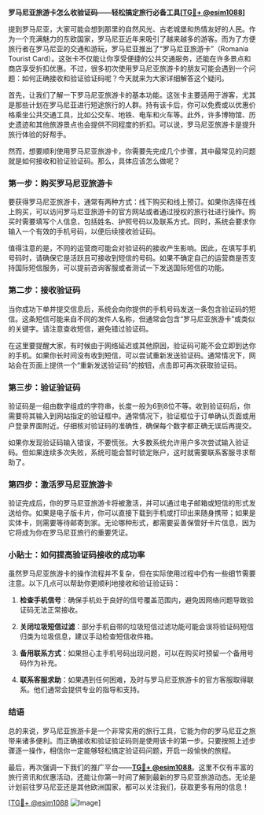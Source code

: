 **罗马尼亚旅游卡怎么收验证码——轻松搞定旅行必备工具[[TG💪+ @esim1088](https://t.me/s/esim1088)]**

提到罗马尼亚，大家可能会想到那里的自然风光、古老城堡和热情友好的人民。作为一个充满魅力的东欧国家，罗马尼亚近年来吸引了越来越多的游客。而为了方便旅行者在罗马尼亚的交通和游玩，罗马尼亚推出了“罗马尼亚旅游卡”（Romania Tourist Card）。这张卡不仅能让你享受便捷的公共交通服务，还能在许多景点和商店享受折扣优惠。不过，很多初次使用罗马尼亚旅游卡的朋友可能会遇到一个问题：如何正确接收和验证验证码呢？今天就来为大家详细解答这个疑问。

首先，让我们了解一下罗马尼亚旅游卡的基本功能。这张卡主要适用于游客，尤其是那些计划在罗马尼亚进行短途旅行的人群。持有该卡后，你可以免费或以优惠价格乘坐公共交通工具，比如公交车、地铁、电车和火车等。此外，许多博物馆、历史遗迹和其他旅游景点也会提供不同程度的折扣。可以说，罗马尼亚旅游卡是提升旅行体验的好帮手。

然而，想要顺利使用罗马尼亚旅游卡，你需要先完成几个步骤，其中最常见的问题就是如何接收和验证验证码。那么，具体应该怎么做呢？

### **第一步：购买罗马尼亚旅游卡**
要获得罗马尼亚旅游卡，通常有两种方式：线下购买和线上预订。如果你选择在线上购买，可以访问罗马尼亚旅游卡的官方网站或者通过授权的旅行社进行操作。购买时需要填写个人信息，包括姓名、护照号码以及联系方式。同时，系统会要求你输入一个有效的手机号码，以便后续接收验证码。

值得注意的是，不同的运营商可能会对验证码的接收产生影响。因此，在填写手机号码时，请确保它是活跃且可接收到短信的号码。如果不确定自己的运营商是否支持国际短信服务，可以提前咨询客服或者测试一下发送国际短信的功能。

### **第二步：接收验证码**
当你成功下单并提交信息后，系统会向你提供的手机号码发送一条包含验证码的短信。这条短信可能来自不同的发件人名称，但通常会包含“罗马尼亚旅游卡”或类似的关键字。请注意查收短信，避免错过验证码。

在这里要提醒大家，有时候由于网络延迟或其他原因，验证码可能不会立即到达你的手机。如果你长时间没有收到短信，可以尝试重新发送验证码。通常情况下，网站会在页面上提供一个“重新发送验证码”的按钮，点击即可再次获取验证码。

### **第三步：验证验证码**
验证码是一组由数字组成的字符串，长度一般为6到8位不等。收到验证码后，你需要将其输入到网站指定的验证框中。通常情况下，验证框位于订单确认页面或用户登录界面附近。仔细核对验证码的准确性，确保每个数字都正确无误后再提交。

如果你发现验证码输入错误，不要慌张。大多数系统允许用户多次尝试输入验证码。但如果连续多次失败，系统可能会暂时锁定账户，这时就需要联系客服寻求帮助了。

### **第四步：激活罗马尼亚旅游卡**
验证完成后，你的罗马尼亚旅游卡将被激活，并可以通过电子邮箱或短信的形式发送给你。如果是电子版卡片，你可以直接下载到手机或打印出来随身携带；如果是实体卡，则需要等待邮寄到家。无论哪种形式，都需要妥善保管好卡片信息，因为它将成为你在罗马尼亚旅行的重要凭证。

### **小贴士：如何提高验证码接收的成功率**
虽然罗马尼亚旅游卡的操作流程并不复杂，但在实际使用过程中仍有一些细节需要注意。以下几点可以帮助你更顺利地接收和验证验证码：

1. **检查手机信号**：确保手机处于良好的信号覆盖范围内，避免因网络问题导致验证码无法正常接收。
   
2. **关闭垃圾短信过滤**：部分手机自带的垃圾短信过滤功能可能会误将验证码短信归类为垃圾信息，建议手动检查短信收件箱。
   
3. **备用联系方式**：如果担心主手机号码出现问题，可以在购买时预留一个备用号码作为补充。
   
4. **联系客服求助**：如果遇到任何困难，及时与罗马尼亚旅游卡的官方客服取得联系。他们通常会提供专业的指导和支持。

### **结语**
总的来说，罗马尼亚旅游卡是一个非常实用的旅行工具，它能为你的罗马尼亚之旅带来诸多便利。而正确接收和验证验证码则是使用该卡的第一步。只要按照上述步骤逐一操作，相信你一定能够轻松搞定验证码问题，开启一段愉快的旅程。

最后，再次强调一下我们的推广平台——**[TG💪+ @esim1088](https://t.me/s/esim1088)**。这里不仅有丰富的旅行资讯和优惠活动，还能让你第一时间了解到最新的罗马尼亚旅游动态。无论是计划前往罗马尼亚还是其他欧洲国家，都可以关注我们，获取更多有用的信息！

[[TG💪+ @esim1088](https://t.me/s/esim1088) ![Image](https://i.postimg.cc/4NQfJmqS/Snipaste-2025-05-13-00-14-12.png)]